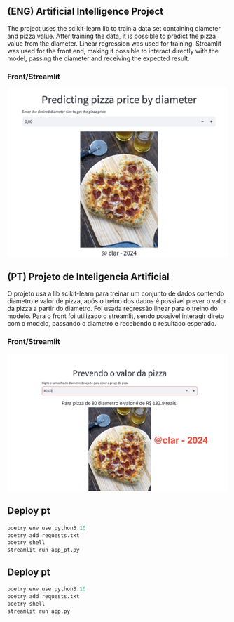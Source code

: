 ## (ENG) Artificial Intelligence Project
The project uses the scikit-learn lib to train a data set containing diameter and pizza value. After training the data, it is possible to predict the pizza value from the diameter. Linear regression was used for training.
Streamlit was used for the front end, making it possible to interact directly with the model, passing the diameter and receiving the expected result.

### Front/Streamlit
![alt text](image-1.png)

## (PT) Projeto de Inteligencia Artificial
O projeto usa a lib scikit-learn para treinar um conjunto de dados contendo diametro e valor de pizza, após o treino dos dados é possivel prever o valor da pizza a partir do diametro. Foi usada regressão linear para o treino do modelo.
Para o front foi utilizado o streamlit, sendo possivel interagir direto com o modelo, passando o diametro e recebendo o resultado esperado. 

### Front/Streamlit
![alt text](image.png)


## Deploy pt
```python
poetry env use python3.10
poetry add requests.txt
poetry shell
streamlit run app_pt.py
```

## Deploy pt
```python
poetry env use python3.10
poetry add requests.txt
poetry shell
streamlit run app.py
```

